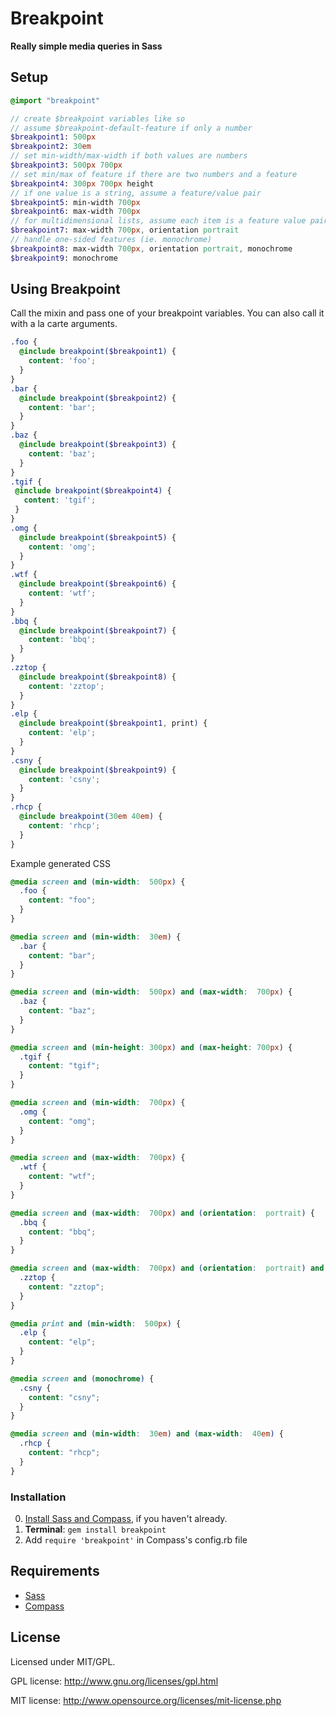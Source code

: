 # Breakpoint #

**Really simple media queries in Sass**


## Setup

```sass
@import "breakpoint"

// create $breakpoint variables like so
// assume $breakpoint-default-feature if only a number
$breakpoint1: 500px
$breakpoint2: 30em
// set min-width/max-width if both values are numbers
$breakpoint3: 500px 700px
// set min/max of feature if there are two numbers and a feature
$breakpoint4: 300px 700px height
// if one value is a string, assume a feature/value pair
$breakpoint5: min-width 700px
$breakpoint6: max-width 700px
// for multidimensional lists, assume each item is a feature value pair
$breakpoint7: max-width 700px, orientation portrait
// handle one-sided features (ie. monochrome)
$breakpoint8: max-width 700px, orientation portrait, monochrome
$breakpoint9: monochrome
```


## Using Breakpoint

Call the mixin and pass one of your breakpoint variables. You can also call it with a la carte arguments.

```scss
.foo {
  @include breakpoint($breakpoint1) {
    content: 'foo';
  }
}
.bar {
  @include breakpoint($breakpoint2) {
    content: 'bar';
  }
}
.baz {
  @include breakpoint($breakpoint3) {
    content: 'baz';
  }
}
.tgif {
 @include breakpoint($breakpoint4) {
   content: 'tgif';
 }
}
.omg {
  @include breakpoint($breakpoint5) {
    content: 'omg';
  }
}
.wtf {
  @include breakpoint($breakpoint6) {
    content: 'wtf';
  }
}
.bbq {
  @include breakpoint($breakpoint7) {
    content: 'bbq';
  }
}
.zztop {
  @include breakpoint($breakpoint8) {
    content: 'zztop';
  }
}
.elp {
  @include breakpoint($breakpoint1, print) {
    content: 'elp';
  }
}
.csny {
  @include breakpoint($breakpoint9) {
    content: 'csny';
  }
}
.rhcp {
  @include breakpoint(30em 40em) {
    content: 'rhcp';
  }
}
```

Example generated CSS

```css
@media screen and (min-width:  500px) {
  .foo {
    content: "foo";
  }
}

@media screen and (min-width:  30em) {
  .bar {
    content: "bar";
  }
}

@media screen and (min-width:  500px) and (max-width:  700px) {
  .baz {
    content: "baz";
  }
}

@media screen and (min-height: 300px) and (max-height: 700px) {
  .tgif {
    content: "tgif";
  }
}

@media screen and (min-width:  700px) {
  .omg {
    content: "omg";
  }
}

@media screen and (max-width:  700px) {
  .wtf {
    content: "wtf";
  }
}

@media screen and (max-width:  700px) and (orientation:  portrait) {
  .bbq {
    content: "bbq";
  }
}

@media screen and (max-width:  700px) and (orientation:  portrait) and (monochrome) {
  .zztop {
    content: "zztop";
  }
}

@media print and (min-width:  500px) {
  .elp {
    content: "elp";
  }
}

@media screen and (monochrome) {
  .csny {
    content: "csny";
  }
}

@media screen and (min-width:  30em) and (max-width:  40em) {
  .rhcp {
    content: "rhcp";
  }
}
```

### Installation

  0. [Install Sass and Compass](http://compass-style.org/install/), if you haven't already.
  1. **Terminal**: `gem install breakpoint`
  2. Add `require 'breakpoint'` in Compass's config.rb file




## Requirements

- [Sass](http://sass-lang.com/)
- [Compass](http://compass-style.org/)




## License

Licensed under MIT/GPL.

GPL license:
http://www.gnu.org/licenses/gpl.html

MIT license:
http://www.opensource.org/licenses/mit-license.php

